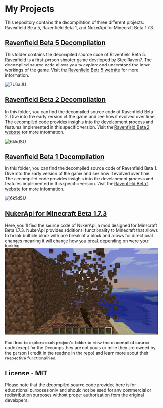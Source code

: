 # My Projects

This repository contains the decompilation of three different projects: Ravenfield Beta 5, Ravenfield Beta 1, and NukerApi for Minecraft Beta 1.7.3.

## [Ravenfield Beta 5 Decompilation](https://github.com/JonJon565/Ravenfield_Beta_5_Decomp)

This folder contains the decompiled source code of Ravenfield Beta 5. Ravenfield is a first-person shooter game developed by SteelRaven7. The decompiled source code allows you to explore and understand the inner workings of the game. Visit the [Ravenfield Beta 5 website](https://steelraven7.itch.io/ravenfield) for more information.

![7U6aJU](https://github.com/JonJon565/Ravenfield_Beta_5_Decomp/assets/97921266/a7d3da4e-af32-48d3-8321-e1c28bd53771)

## [Ravenfield Beta 2 Decompilation](https://github.com/JonJon565/Ravenfield_Beta_2_Decomp)

In this folder, you can find the decompiled source code of Ravenfield Beta 2. Dive into the early version of the game and see how it evolved over time. The decompiled code provides insights into the development process and features implemented in this specific version. Visit the [Ravenfield Beta 2 website](https://steelraven7.itch.io/ravenfield-beta-3-old-game-version?secret=C2Jwn6nFFBVNLANgtJGGx3OF4) for more information.

![6k5dSU](https://github.com/JonJon565/Ravenfield_Beta_5_Decomp/assets/97921266/b8f1539f-38bb-4863-bf02-5b9125adcf1b)

## [Ravenfield Beta 1 Decompilation](https://github.com/JonJon565/Ravenfield_Beta_1_Decomp)

In this folder, you can find the decompiled source code of Ravenfield Beta 1. Dive into the early version of the game and see how it evolved over time. The decompiled code provides insights into the development process and features implemented in this specific version. Visit the [Ravenfield Beta 1 website](https://steelraven7.itch.io/ravenfield-beta-3-old-game-version?secret=C2Jwn6nFFBVNLANgtJGGx3OF4) for more information.

![6k5dSU](https://github.com/JonJon565/Ravenfield_Beta_5_Decomp/assets/97921266/b8f1539f-38bb-4863-bf02-5b9125adcf1b)

## [NukerApi for Minecraft Beta 1.7.3](https://github.com/JonJon565/NukerApi)

Here, you'll find the source code of NukerApi, a mod designed for Minecraft Beta 1.7.3. NukerApi provides additional functionality to Minecraft that allows to break bultible block with one break of a block and allows for directional changes meaning it will change how you break depending on were your looking 
![zPyDeH](https://raw.githubusercontent.com/JonJon565/jonjon565.github.io/main/NukerApi/nukerapi.png)

Feel free to explore each project's folder to view the decompiled source code (exept for the Decomps they are not yours or mine they are owned by the person i credit in the readme in the repo) and learn more about their respective functionalities.

## License - MIT

Please note that the decompiled source code provided here is for educational purposes only and should not be used for any commercial or redistribution purposes without proper authorization from the original developers.
